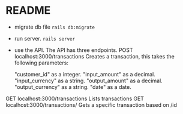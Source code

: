 # README

- migrate db file 
`rails db:migrate`

- run server.
`rails server`

- use the API.
The API has three endpoints. 
POST localhost:3000/transactions
Creates a transaction, this takes the following parameters:

   "customer_id" as a integer. 
    "input_amount" as a decimal.
    "input_currency" as a string.
     "output_amount" as a decimal.
     "output_currency" as a string.
    "date" as a date.
  
GET localhost:3000/transactions
Lists transactions
GET localhost:3000/transactions/<id>
Gets a specific transaction based on /id
